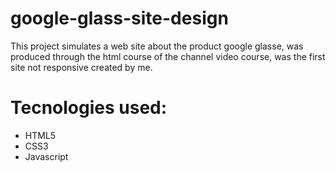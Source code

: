 # google-glass-site-design
This project simulates a web site about the product google glasse, was produced through the html course of the channel video course, was the first site not responsive created by me.
# Tecnologies used:
* HTML5
* CSS3
* Javascript
